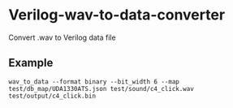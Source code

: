 # Verilog-wav-to-data-converter

Convert .wav to Verilog data file

## Example

```
wav_to_data --format binary --bit_width 6 --map test/db_map/UDA1330ATS.json test/sound/c4_click.wav test/output/c4_click.bin
```
